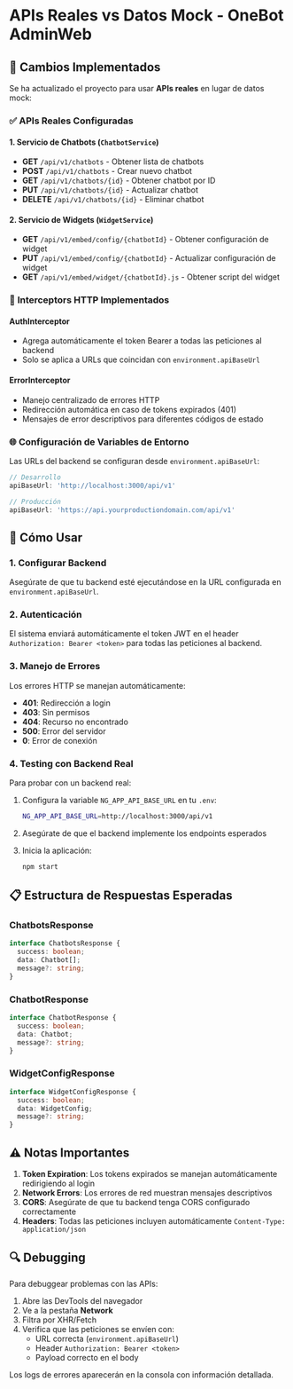 # APIs Reales vs Datos Mock - OneBot AdminWeb

## 🔧 **Cambios Implementados**

Se ha actualizado el proyecto para usar **APIs reales** en lugar de datos mock:

### ✅ **APIs Reales Configuradas**

#### 1. **Servicio de Chatbots (`ChatbotService`)**
- **GET** `/api/v1/chatbots` - Obtener lista de chatbots
- **POST** `/api/v1/chatbots` - Crear nuevo chatbot
- **GET** `/api/v1/chatbots/{id}` - Obtener chatbot por ID
- **PUT** `/api/v1/chatbots/{id}` - Actualizar chatbot
- **DELETE** `/api/v1/chatbots/{id}` - Eliminar chatbot

#### 2. **Servicio de Widgets (`WidgetService`)**
- **GET** `/api/v1/embed/config/{chatbotId}` - Obtener configuración de widget
- **PUT** `/api/v1/embed/config/{chatbotId}` - Actualizar configuración de widget
- **GET** `/api/v1/embed/widget/{chatbotId}.js` - Obtener script del widget

### 🔄 **Interceptors HTTP Implementados**

#### **AuthInterceptor**
- Agrega automáticamente el token Bearer a todas las peticiones al backend
- Solo se aplica a URLs que coincidan con `environment.apiBaseUrl`

#### **ErrorInterceptor**
- Manejo centralizado de errores HTTP
- Redirección automática en caso de tokens expirados (401)
- Mensajes de error descriptivos para diferentes códigos de estado

### 🌐 **Configuración de Variables de Entorno**

Las URLs del backend se configuran desde `environment.apiBaseUrl`:

```typescript
// Desarrollo
apiBaseUrl: 'http://localhost:3000/api/v1'

// Producción  
apiBaseUrl: 'https://api.yourproductiondomain.com/api/v1'
```

## 🚀 **Cómo Usar**

### **1. Configurar Backend**
Asegúrate de que tu backend esté ejecutándose en la URL configurada en `environment.apiBaseUrl`.

### **2. Autenticación**
El sistema enviará automáticamente el token JWT en el header `Authorization: Bearer <token>` para todas las peticiones al backend.

### **3. Manejo de Errores**
Los errores HTTP se manejan automáticamente:
- **401**: Redirección a login
- **403**: Sin permisos
- **404**: Recurso no encontrado
- **500**: Error del servidor
- **0**: Error de conexión

### **4. Testing con Backend Real**
Para probar con un backend real:

1. Configura la variable `NG_APP_API_BASE_URL` en tu `.env`:
   ```bash
   NG_APP_API_BASE_URL=http://localhost:3000/api/v1
   ```

2. Asegúrate de que el backend implemente los endpoints esperados

3. Inicia la aplicación:
   ```bash
   npm start
   ```

## 📋 **Estructura de Respuestas Esperadas**

### **ChatbotsResponse**
```typescript
interface ChatbotsResponse {
  success: boolean;
  data: Chatbot[];
  message?: string;
}
```

### **ChatbotResponse**
```typescript
interface ChatbotResponse {
  success: boolean;
  data: Chatbot;
  message?: string;
}
```

### **WidgetConfigResponse**
```typescript
interface WidgetConfigResponse {
  success: boolean;
  data: WidgetConfig;
  message?: string;
}
```

## ⚠️ **Notas Importantes**

1. **Token Expiration**: Los tokens expirados se manejan automáticamente redirigiendo al login
2. **Network Errors**: Los errores de red muestran mensajes descriptivos
3. **CORS**: Asegúrate de que tu backend tenga CORS configurado correctamente
4. **Headers**: Todas las peticiones incluyen automáticamente `Content-Type: application/json`

## 🔍 **Debugging**

Para debuggear problemas con las APIs:

1. Abre las DevTools del navegador
2. Ve a la pestaña **Network**
3. Filtra por XHR/Fetch
4. Verifica que las peticiones se envíen con:
   - URL correcta (`environment.apiBaseUrl`)
   - Header `Authorization: Bearer <token>`
   - Payload correcto en el body

Los logs de errores aparecerán en la consola con información detallada.
